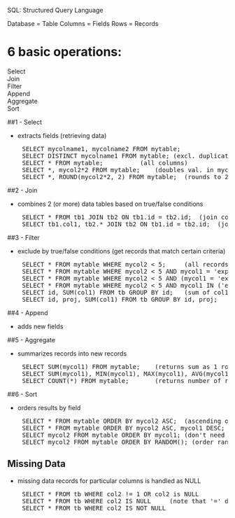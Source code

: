SQL: Structured Query Language

Database = Table
Columns = Fields
Rows = Records

# 6 basic operations: 
Select  
Join  
Filter  
Append  
Aggregate  
Sort


##1 - Select 
- extracts fields  (retrieving data)
<pre>
	SELECT mycolname1, mycolname2 FROM mytable;
	SELECT DISTINCT mycolname1 FROM mytable; (excl. duplication in the selected column)
	SELECT * FROM mytable;			(all columns)
	SELECT *, mycol2*2 FROM mytable;	(doubles val. in mycol2 and appends col.)
	SELECT *, ROUND(mycol2*2, 2) FROM mytable;	(rounds to 2 dec. places)
</pre>

##2 - Join
- combines 2 (or more) data tables based on true/false conditions
<pre>
	SELECT * FROM tb1 JOIN tb2 ON tb1.id = tb2.id;	(join complete tables)
	SELECT tb1.col1, tb2.* JOIN tb2 ON tb1.id = tb2.id;  (join specific column with 2nd table)
</pre>

##3 - Filter
- exclude by true/false conditions (get records that match certain criteria)
<pre>
	SELECT * FROM mytable WHERE mycol2 < 5;		(all records w. mycol2 smaller than 5)
	SELECT * FROM mytable WHERE mycol2 < 5 AND mycol1 = 'exp1';	
	SELECT * FROM mytable WHERE mycol2 < 5 AND (mycol1 = 'exp1' OR mycol = 'exp2');
	SELECT * FROM mytable WHERE mycol2 < 5 AND mycol1 IN ('exp1', 'exp2');
	SELECT id, SUM(col1) FROM tb GROUP BY id;	(sum of col1 for each id group)
	SELECT id, proj, SUM(col1) FROM tb GROUP BY id, proj;
</pre>
	
##4 - Append
- adds new fields

##5 - Aggregate
- summarizes records into new records
<pre>
	SELECT SUM(mycol1) FROM mytable;	(returns sum as 1 row)
	SELECT SUM(mycol1), MIN(mycol1), MAX(mycol1), AVG(mycol1) FROM mytable;
	SELECT COUNT(*) FROM mytable;		(returns number of records)
</pre>

##6 - Sort
- orders results by field
<pre>
	SELECT * FROM mytable ORDER BY mycol2 ASC;	(ascending order, DESC for descending)
	SELECT * FROM mytable ORDER BY mycol2 ASC, mycol1 DESC;
	SELECT mycol2 FROM mytable ORDER BY mycol1;	(don't need to select col. to order)
	SELECT mycol2 FROM mytable ORDER BY RANDOM(); (order randomly)
</pre>
	
## Missing Data
- missing data records for particular columns is handled as NULL
<pre>
	SELECT * FROM tb WHERE col2 != 1 OR col2 is NULL
	SELECT * FROM tb WHERE col2 IS NULL 	(note that '=' doesn't work)
	SELECT * FROM tb WHERE col2 IS NOT NULL 
</pre>